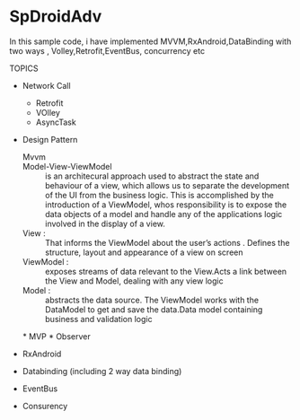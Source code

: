 # SpDroidAdv
In this sample code, i have implemented MVVM,RxAndroid,DataBinding with two ways , Volley,Retrofit,EventBus, concurrency etc


TOPICS
* Network Call
    * Retrofit
    * VOlley
    * AsyncTask

* Design Pattern
   <dl> 
   
   <dt>Mvvm</dt>  
   <dt>Model-View-ViewModel </dt> 
   <dd>is an architecural approach used to abstract the state and behaviour of a view, which allows us to separate the development of the UI from the business logic. This is accomplished by the introduction of a ViewModel, whos responsibility is to expose the data objects of a model and handle any of the applications logic involved in the display of a view.
   </dd>
   <dt>View : </dt> 
   <dd>That informs the ViewModel about the user’s actions . Defines the structure, layout and appearance of a view on screen</dd>
   <dt>ViewModel : </dt>
   <dd>exposes streams of data relevant to the View.Acts a link between the View and Model, dealing with any view logic</dd>
   <dt>Model : </dt>
   <dd>abstracts the data source. The ViewModel works with the DataModel to get and save the data.Data model containing business and validation logic</dd>
   <dl>
   * MVP
   * Observer
   
* RxAndroid
* Databinding (including 2 way data binding)
* EventBus
* Consurency
   
 

